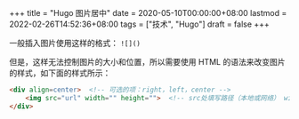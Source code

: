 +++
title = "Hugo 图片居中"
date = 2020-05-10T00:00:00+08:00
lastmod = 2022-02-26T14:52:36+08:00
tags = ["技术", "Hugo"]
draft = false
+++

一般插入图片使用这样的格式： `![]()`

但是，这样无法控制图片的大小和位置，所以需要使用 HTML 的语法来改变图片的样式，如下面的样式所示：

```html
<div align=center>  <!-- 可选的项：right，left，center -->
    <img src="url" width="" height="">  <!-- src处填写路径（本地或网络） width 和 height 就是控制图片的大小的-->
</div>
```